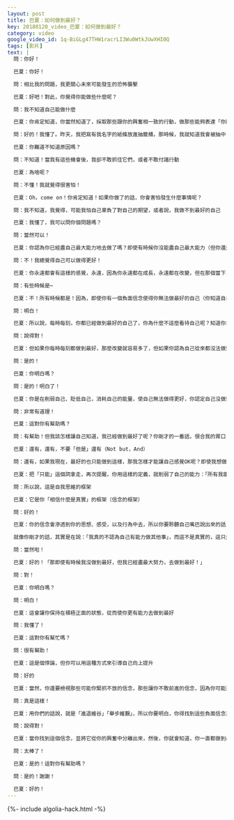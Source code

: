 ```yaml
---
layout: post
title: 巴夏：如何做到最好？
key: 20180120_video_巴夏：如何做到最好？
category: video
google_video_id: 1q-BiGLg47THW1racrLI3Wu0WtkJUwXHI0Q
tags: [影片]
text: |
  問：你好！

  巴夏：你好！

  問：相比我的問題，我更關心未來可能發生的恐怖襲擊

  巴夏：好吧！對此，你覺得你能做些什麼呢？

  問：我不知道自己能做什麼

  巴夏：你肯定知道，你當然知道了，採取那些跟你的興奮相一致的行動，做那些能夠表達「你所喜好的實相」的事情

  問：好的！我懂了。昨天，我把寫有我名字的紙條放進抽籤桶，那時候，我就知道我會被抽中（與巴夏對話），但我提前走了，因為我要去工作，後來我真被抽中了，這讓我想到，我真正想問的問題，是關於⋯我不知道為什麼，我為自己創造了這麼多不可思議的機會

  巴夏：你難道不知道原因嗎？

  問：不知道！當我有這些機會後，我卻不敢抓住它們，或者不敢付諸行動

  巴夏：為啥呢？

  問：不懂！我就覺得很害怕！

  巴夏：Oh，come on！你肯定知道！如果你做了的話，你會害怕發生什麼事情呢？

  問：我不知道，我覺得，可能我怕自己辜負了對自己的期望，或者說，我做不到最好的自己

  巴夏：我懂了，我可以問你個問題嗎？

  問：當然可以！

  巴夏：你認為你已經盡自己最大能力地去做了嗎？即使有時候你沒能盡自己最大能力（但你還是相信自己已經盡自己最大能力了）

  問：不！我總覺得自己可以做得更好！

  巴夏：你永遠都會有這樣的感覺，永遠，因為你永遠都在成長，永遠都在改變，但在那個當下，你是否做最好的自己呢？你是否知道，如何做才是最好的你？

  問：有些時候是⋯

  巴夏：不！所有時候都是！因為，即使你有一個負面信念使得你無法做最好的自己（你知道自己可以），但實際上，你仍然已經做到最好的自己了，即使你身上有這麼一個負面信念，明白嗎？

  問：明白！

  巴夏：所以說，每時每刻，你都已經做到最好的自己了，你為什麼不這麼看待自己呢？知道你自己一直都是做到最好並不意味著你無法做得更好，並不意味著你就不能改變

  問：說得對！

  巴夏：但如果你每時每刻都做到最好，那麼改變就容易多了，但如果你認為自己從來都沒法做到最好的自己，那你怎麼可能接受這樣的觀點呢？

  問：是的！

  巴夏：你明白嗎？

  問：是的！明白了！

  巴夏：你是在削弱自己、貶低自己，消耗自己的能量，使自己無法做得更好，你認定自己沒做到最好就是在懷疑自己、否定自己，我說得有道理嗎？

  問：非常有道理！

  巴夏：這對你有幫助嗎？

  問：有幫助！但我該怎樣讓自己知道，我已經做到最好了呢？你剛才的一番話，很合我的胃口（共鳴），但是⋯

  巴夏：還有，還有，不要「但是」還有（Not but，And）

  問：還有，如果我現在，最好的也只能做到這樣，那我怎樣才能讓自己感覺OK呢？即使我想做得更好？

  巴夏：把「只能」這個詞拿走，再次提醒，你用這樣的定義，就削弱了自己的能力：「所有我能做的，也只能是這樣子」

  問：所以說，這是自我思維的框架

  巴夏：它是你「相信什麼是真實」的框架（信念的框架）

  問：好的！

  巴夏：你的信念會滲透到你的思想、感受，以及行為中去，所以你要聆聽自己嘴巴說出來的話，因為通常來說，你的話會透露出你認為自己是什麼樣的人。

  就像你剛才的話，其實是在說：「我真的不認為自己有能力做其他事」，而這不是真實的，這只是個信念而不是事實，所以你可以說：「好吧！既然我的意願是做到最好」這是你的意願，是吧？

  問：當然啦！

  巴夏：好的！「那即使有時候我沒做到最好，但我已經盡最大努力，去做到最好！」

  問：對！

  巴夏：你明白嗎？

  問：明白！

  巴夏：這會讓你保持在積極正面的狀態，從而使你更有能力去做到最好

  問：我懂了！

  巴夏：這對你有幫忙嗎？

  問：很有幫助！

  巴夏：這是個悖論，但你可以用這種方式來引導自己向上提升

  問：好的

  巴夏：當然，你還要檢視那些可能你緊抓不放的信念，那些讓你不敢前進的信念，因為你可能還在做另一件事，就是，你說「我怕自己做到最好」，「但同時，我也懲罰自己，因為沒做到最好」

  問：真是這樣！

  巴夏：用你們的話說，就是「進退維谷」「舉步維艱」，所以你要明白，你得找到這些負面信念系統，是它們使你覺得「做最好的自己」比「清理它們」還可怕的

  問：說得對！

  巴夏：當你找到這個信念，並將它從你的興奮中分離出來，然後，你就會知道，你一直都做到最好，並且，你會做得越來越好！

  問：太棒了！

  巴夏：是的！這對你有幫助嗎？

  問：是的！謝謝！

  巴夏：好的！
---
```


{%- include algolia-hack.html -%}
